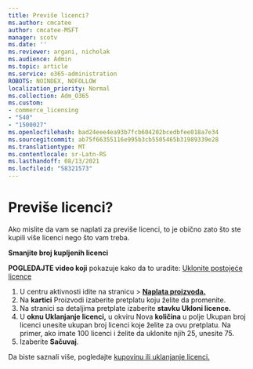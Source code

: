 ```yaml
---
title: Previše licenci?
ms.author: cmcatee
author: cmcatee-MSFT
manager: scotv
ms.date: ''
ms.reviewer: argani, nicholak
ms.audience: Admin
ms.topic: article
ms.service: o365-administration
ROBOTS: NOINDEX, NOFOLLOW
localization_priority: Normal
ms.collection: Adm_O365
ms.custom:
- commerce_licensing
- "540"
- "1500027"
ms.openlocfilehash: bad24eee4ea93b7fcb604202bcedbfee018a7e34
ms.sourcegitcommit: ab75f66355116e995b3cb5505465b31989339e28
ms.translationtype: MT
ms.contentlocale: sr-Latn-RS
ms.lasthandoff: 08/13/2021
ms.locfileid: "58321573"
---
```

# <a name="too-many-licenses"></a>Previše licenci?

Ako mislite da vam se naplati za previše licenci, to je obično zato što ste kupili više licenci nego što vam treba.
  
**Smanjite broj kupljenih licenci**

**POGLEDAJTE video koji** pokazuje kako da to uradite: [Uklonite postojeće licence](https://go.microsoft.com/fwlink/p/?linkid=2154938)
  
1. U centru aktivnosti idite na  stranicu \> **[Naplata proizvoda.](https://go.microsoft.com/fwlink/p/?linkid=842054)**
2. Na **kartici** Proizvodi izaberite pretplatu koju želite da promenite.
3. Na stranici sa detaljima pretplate izaberite **stavku Ukloni licence.**
4. U **oknu Uklanjanje licenci,** u  okviru Nova **količina** u polje Ukupan broj licenci unesite ukupan broj licenci koje želite za ovu pretplatu. Na primer, ako imate 100 licenci i želite da uklonite njih 25, unesite 75.
5. Izaberite **Sačuvaj**.

Da biste saznali više, pogledajte [kupovinu ili uklanjanje licenci.](https://docs.microsoft.com/microsoft-365/commerce/licenses/buy-licenses)